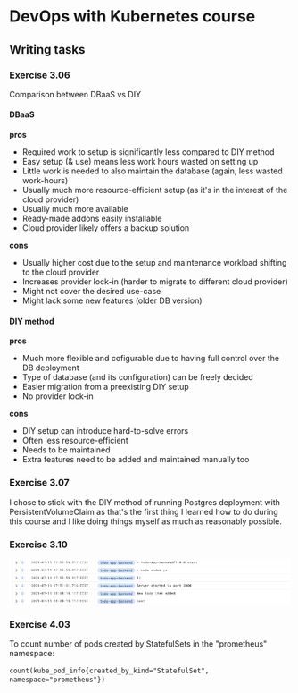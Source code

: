 # DevOps with Kubernetes course

## Writing tasks

### Exercise 3.06

Comparison between DBaaS vs DIY

#### DBaaS

**pros**

- Required work to setup is significantly less compared to DIY method
- Easy setup (& use) means less work hours wasted on setting up
- Little work is needed to also maintain the database (again, less wasted work-hours)
- Usually much more resource-efficient setup (as it's in the interest of the cloud provider)
- Usually much more available
- Ready-made addons easily installable
- Cloud provider likely offers a backup solution

**cons**

- Usually higher cost due to the setup and maintenance workload shifting to the cloud provider
- Increases provider lock-in (harder to migrate to different cloud provider)
- Might not cover the desired use-case
- Might lack some new features (older DB version)

#### DIY method

**pros**

- Much more flexible and cofigurable due to having full control over the DB deployment
- Type of database (and its configuration) can be freely decided
- Easier migration from a preexisting DIY setup
- No provider lock-in

**cons**

- DIY setup can introduce hard-to-solve errors
- Often less resource-efficient
- Needs to be maintained
- Extra features need to be added and maintained manually too

### Exercise 3.07

I chose to stick with the DIY method of running Postgres deployment with PersistentVolumeClaim
as that's the first thing I learned how to do during this course and I like doing things
myself as much as reasonably possible.

### Exercise 3.10

![GKE_logs](./docs/GKE_logs.png)

### Exercise 4.03

To count number of pods created by StatefulSets in the "prometheus" namespace:

```
count(kube_pod_info{created_by_kind="StatefulSet", namespace="prometheus"})
```
